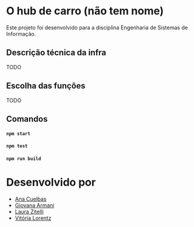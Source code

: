 # O hub de carro (não tem nome)

Este projeto foi desenvolvido para a disciplina Engenharia de Sistemas de Informação.

## Descrição técnica da infra

TODO

## Escolha das funções

TODO

## Comandos

#### `npm start`

#### `npm test`

#### `npm run build`

# Desenvolvido por

- [Ana Cuelbas](https://github.com/anabcuelbas)
- [Giovana Armani](https://github.com/gi-armani)
- [Laura Zitelli](https://github.com/LauraZitelli)
- [Vitória Lorentz](https://github.com/vitoriaglorentz)

